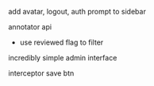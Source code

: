 add avatar, logout, auth prompt to sidebar

annotator api
  - use reviewed flag to filter

incredibly simple admin interface

interceptor save btn
